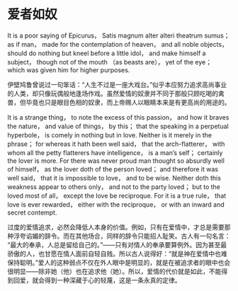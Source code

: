 # 爱者如奴

It is a poor saying of Epicurus， Satis magnum alter alteri theatrum sumus； as if man， made for the contemplation of heaven， and all noble objects， should do nothing but kneel before a little idol， and make himself a subject， though not of the mouth （as beasts are）， yet of the eye； which was given him for higher purposes. 

伊壁鸠鲁曾说过一句笨话：“人生不过是一座大戏台。”似乎本应努力追求高尚事业的人类，却只像玩偶般地逢场作戏。虽然爱情的奴隶并不同于那般只顾吃喝的禽兽，但毕竟也只是眼目色相的奴隶，而上帝赐人以眼睛本来是有更高尚的用途的。 

It is a strange thing， to note the excess of this passion， and how it braves the nature， and value of things， by this； that the speaking in a perpetual hyperbole， is comely in nothing but in love. Neither is it merely in the phrase； for whereas it hath been well said， that the arch-flatterer， with whom all the petty flatterers have intelligence， is a man’s self； certainly the lover is more. For there was never proud man thought so absurdly well of himself， as the lover doth of the person loved； and therefore it was well said， that it is impossible to love， and to be wise. Neither doth this weakness appear to others only， and not to the party loved； but to the loved most of all， except the love be reciproque. For it is a true rule， that love is ever rewarded， either with the reciproque， or with an inward and secret contempt. 

过度的爱情追求，必然会降低人本身的价值。例如，只有在爱情中，才总是需要那种浮夸谄媚的辞令。而在其他场合，同样的辞令只能招人耻笑。古人有一句名言： “最大的奉承，人总是留给自己的。”——只有对情人的奉承要算例外。因为甚至最骄傲的人，也甘愿在情人面前自轻自贱。所以古人说得好：“就是神在爱情中也难保持聪明。”爱人的这种弱点不仅在外人眼中是明显的，就是在被追求者的眼中也会很明显——除非她（他）也在追求他（她）。所以，爱情的代价就是如此，不能得到回爱，就会得到一种深藏于心的轻蔑，这是一条永真的定律。